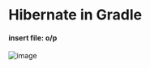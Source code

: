 # Hibernate in Gradle
#### insert file: o/p
![image](https://user-images.githubusercontent.com/33003209/218545533-4b7ce6e8-eaff-4540-9299-7f4476bc95e9.png)
